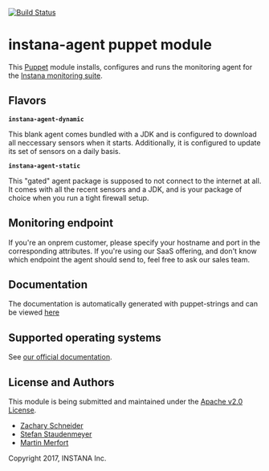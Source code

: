[![Build Status](https://travis-ci.org/instana/instana-agent-puppet.svg?branch=master)](https://travis-ci.org/instana/instana-agent-puppet)

# instana-agent puppet module

This [Puppet](https://puppet.com/) module installs, configures and runs
the monitoring agent for the [Instana monitoring suite](https://www.instana.com).

## Flavors

**`instana-agent-dynamic`**

This blank agent comes bundled with a JDK and is configured to download all neccessary sensors when it starts. Additionally, it is configured to update its set of sensors on a daily basis.

**`instana-agent-static`**

This "gated" agent package is supposed to not connect to the internet at all. It comes with all the recent sensors and a JDK, and is your package of choice when you run a tight firewall setup.

## Monitoring endpoint

If you're an onprem customer, please specify your hostname and port in the corresponding attributes. If you're using our SaaS offering, and don't know which endpoint the agent should send to, feel free to ask our sales team.

## Documentation

The documentation is automatically generated with puppet-strings and can be viewed [here](https://sixt.github.io/instana-agent-puppet/index.html)

## Supported operating systems

See [our official documentation](https://docs.instana.com).

## License and Authors

This module is being submitted and maintained under the [Apache v2.0 License](https://github.com/instana/cookbook/blob/master/LICENSE).

* [Zachary Schneider](https://github.com/sigil66 "Zachary Schneider")
* [Stefan Staudenmeyer](https://github.com/doerteDev "Stefan Staudenmeyer")
* [Martin Merfort](https://github.com/mmerfort "Martin Merfort")

Copyright 2017, INSTANA Inc.
